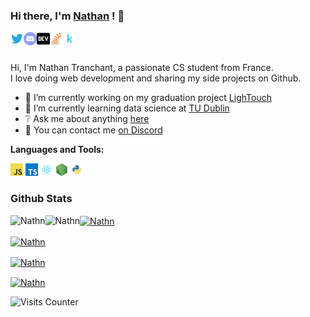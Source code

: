 <!-- markdownlint-disable MD033 -->
<!-- markdownlint-disable MD041 -->

### Hi there, I'm [Nathan](https://tranchant.tech) ! 👋

<a href="https://twitter.com/natranchant" title="Twitter">
  <img align="left" alt="@NaTranchant | Twitter" width="21px" src="https://raw.githubusercontent.com/nathn/nathn/master/assets/twitter-logo.svg" />
</a>
<a href="https://discord.com/users/260041679162048513" title="Discord">
  <img align="left" alt="Nathn's Discord profile" width="21px" src="https://raw.githubusercontent.com/nathn/nathn/master/assets/discord-logo.svg" />
</a>
<a href="https://dev.to/nathn" title="DEV.to">
  <img align="left" src="https://raw.githubusercontent.com/nathn/nathn/master/assets/dev-logo.svg" alt="Nathan's DEV Profile" height="21" width="21">
</a>
<a href="https://stackoverflow.com/users/13151164/nathn" title="StackOverflow">
  <img align="left" src="https://raw.githubusercontent.com/nathn/nathn/master/assets/stackoverflow-logo.png" alt="Nathn's StackOverflow Profile" height="21" width="21">
</a>
<a href="https://www.kaggle.com/tranchant" title="Kaggle">
  <img align="left" src="https://raw.githubusercontent.com/nathn/nathn/master/assets/kaggle-logo.png" alt="Nathan Tranchant's Kaggle Profile" height="21" width="21">
</a>
<br />
<br />

Hi, I'm Nathan Tranchant, a passionate CS student from France.<br />
I love doing web development and sharing my side projects on Github.

- 🔭 I’m currently working on my graduation project [LighTouch](https://lightouchorg.github.io/)
- 🌱 I’m currently learning data science at [TU Dublin](https://www.tudublin.ie/)
- ❔ Ask me about anything [here](https://github.com/Nathn/Nathn/issues)
- 💬 You can contact me [on Discord](https://discord.com/users/260041679162048513)

**Languages and Tools:**

<code><img height="20" src="https://raw.githubusercontent.com/github/explore/80688e429a7d4ef2fca1e82350fe8e3517d3494d/topics/javascript/javascript.png"></code>
<code><img height="20" src="https://raw.githubusercontent.com/github/explore/80688e429a7d4ef2fca1e82350fe8e3517d3494d/topics/typescript/typescript.png"></code>
<code><img height="20" src="https://raw.githubusercontent.com/github/explore/80688e429a7d4ef2fca1e82350fe8e3517d3494d/topics/react/react.png"></code>
<code><img height="20" src="https://raw.githubusercontent.com/github/explore/80688e429a7d4ef2fca1e82350fe8e3517d3494d/topics/nodejs/nodejs.png"></code>
<code><img height="20" src="https://raw.githubusercontent.com/github/explore/5c058a388828bb5fde0bcafd4bc867b5bb3f26f3/topics/python/python.png"></code>

<h3>Github Stats</h3>
<p>
  <a href="https://github.com/Nathn#gh-dark-mode-only"> <img align="left" src="https://github-readme-stats.vercel.app/api/top-langs?username=Nathn&show_icons=true&locale=en&layout=compact&theme=dark" alt="Nathn" /></a>
</p>
<p>
  <a href="https://github.com/Nathn#gh-light-mode-only"> <img align="left" src="https://github-readme-stats.vercel.app/api/top-langs?username=Nathn&show_icons=true&locale=en&layout=compact&theme=light" alt="Nathn" /></a>
</p>

<p>
  <a href="https://github.com/Nathn#gh-dark-mode-only"> <img align="center" src="https://github-readme-stats.vercel.app/api?username=Nathn&show_icons=true&locale=en&theme=dark" alt="Nathn" /></a>
</p>
<p>
  <a href="https://github.com/Nathn#gh-light-mode-only"> <img align="center" src="https://github-readme-stats.vercel.app/api?username=Nathn&show_icons=true&locale=en" alt="Nathn" /></a>
</p>


<p>
  <a href="https://github.com/Nathn#gh-light-mode-only"> <img align="center" src="https://github-readme-streak-stats.herokuapp.com/?user=Nathn&" alt="Nathn" /></a>
</p>
<p> 
  <a href="https://github.com/Nathn#gh-dark-mode-only"> <img align="center" src="https://github-readme-streak-stats.herokuapp.com/?user=Nathn&theme=dark" alt="Nathn" /></a>
</p>

![Visits Counter](https://eniepbxd6ioqkta.m.pipedream.net)

<!--
**Nathn/Nathn** is a ✨ _special_ ✨ repository because its `README.md` (this file) appears on your GitHub profile.
